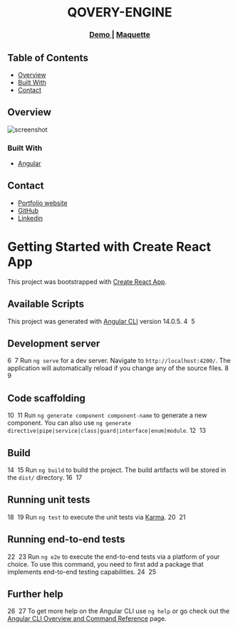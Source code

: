 
<h1 align="center">QOVERY-ENGINE</h1>

<div align="center">
  <h3>
    <a href="https://qoveryengine.web.app/">
      Demo
    </a>
    <span> | </span>
    <a href="https://www.figma.com/file/wa1b6PdoCmgQLK8DQoyrpV/qovery-engine?node-id=0%3A1">
      Maquette
    </a>
  </h3>
</div>

## Table of Contents

- [Overview](#overview)
- [Built With](#built-with)
- [Contact](#contact)

<!-- OVERVIEW -->

## Overview

![screenshot](/weather-app.PNG)



### Built With

<!-- This section should list any major frameworks that you built your project using. Here are a few examples.-->

- [Angular](https://angular.io/)

## Contact

- [Portfolio website]()
- [GitHub](https://github.com/syphaxbarache)
- [Linkedin](https://www.linkedin.com/in/syphax-barache-a0402219b/)

<!--!------------------------------------------------------------------------------------------------->

# Getting Started with Create React App

This project was bootstrapped with [Create React App](https://github.com/facebook/create-react-app).

## Available Scripts

This project was generated with [Angular CLI](https://github.com/angular/angular-cli) version 14.0.5.
4
​
5
## Development server
6
​
7
Run `ng serve` for a dev server. Navigate to `http://localhost:4200/`. The application will automatically reload if you change any of the source files.
8
​
9
## Code scaffolding
10
​
11
Run `ng generate component component-name` to generate a new component. You can also use `ng generate directive|pipe|service|class|guard|interface|enum|module`.
12
​
13
## Build
14
​
15
Run `ng build` to build the project. The build artifacts will be stored in the `dist/` directory.
16
​
17
## Running unit tests
18
​
19
Run `ng test` to execute the unit tests via [Karma](https://karma-runner.github.io).
20
​
21
## Running end-to-end tests
22
​
23
Run `ng e2e` to execute the end-to-end tests via a platform of your choice. To use this command, you need to first add a package that implements end-to-end testing capabilities.
24
​
25
## Further help
26
​
27
To get more help on the Angular CLI use `ng help` or go check out the [Angular CLI Overview and Command Reference](https://angular.io/cli) page.
